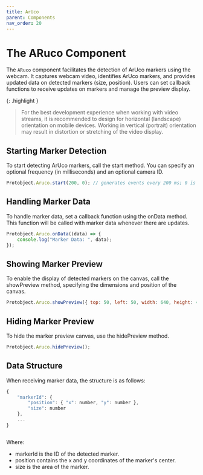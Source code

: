 ```yaml
---
title: ArUco 
parent: Components
nav_order: 20
---
```


# The ARuco Component

The `ARuco` component facilitates the detection of ArUco markers using the webcam. It captures webcam video, identifies ArUco markers, and provides updated data on detected markers (size, position). Users can set callback functions to receive updates on markers and manage the preview display.

{: .highlight }
> For the best development experience when working with video streams, it is recommended to design for horizontal (landscape) orientation on mobile devices. Working in vertical (portrait) orientation may result in distortion or stretching of the video display.


## Starting Marker Detection
To start detecting ArUco markers, call the start method. You can specify an optional frequency (in milliseconds) and an optional camera ID.

```javascript
Protobject.Aruco.start(200, 0); // generates events every 200 ms; 0 is the webcam id

```

## Handling Marker Data
To handle marker data, set a callback function using the onData method. This function will be called with marker data whenever there are updates.

```javascript
Protobject.Aruco.onData((data) => {
    console.log("Marker Data: ", data);
});

```


## Showing Marker Preview
To enable the display of detected markers on the canvas, call the showPreview method, specifying the dimensions and position of the canvas.

```javascript
Protobject.Aruco.showPreview({ top: 50, left: 50, width: 640, height: 480 });


```

## Hiding Marker Preview
To hide the marker preview canvas, use the hidePreview method.

```javascript
Protobject.Aruco.hidePreview();


```

## Data Structure
When receiving marker data, the structure is as follows:

```javascript
{
    "markerId": {
        "position": { "x": number, "y": number },
        "size": number
    },
    ...
}



```

Where:

* markerId is the ID of the detected marker.
* position contains the x and y coordinates of the marker's center.
* size is the area of the marker.
